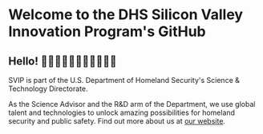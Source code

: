 # Welcome to the DHS Silicon Valley Innovation Program's GitHub


## Hello! 👋👋🏿👋🏽👋🏻👋🏾👋🏼
SVIP is part of the U.S. Department of Homeland Security's Science & Technology Directorate.

As the Science Advisor and the R&D arm of the Department, we use global talent and technologies to unlock amazing possibilities for homeland security and public safety. Find out more about us at [our website](https://www.dhs.gov/science-and-technology/svip).
